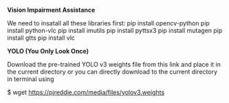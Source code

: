 **Vision Impairment Assistance**

We need to insatall all these libraries first: 
pip install opencv-python
pip install python-vlc 
pip install imutils 
pip install pyttsx3 
pip install mutagen 
pip install gtts 
pip install vlc


**YOLO (You Only Look Once)**

Download the pre-trained YOLO v3 weights file from this link and place it in the current directory or you can directly download to the current directory in terminal using

$ wget https://pjreddie.com/media/files/yolov3.weights
